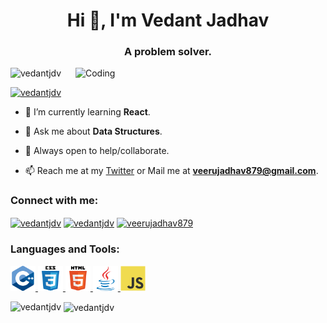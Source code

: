 <h1 align="center">Hi 👋, I'm Vedant Jadhav</h1>
<h3 align="center">A problem solver.</h3>
<img align="right" alt="Coding" width="400" src="https://camo.githubusercontent.com/5ddf73ad3a205111cf8c686f687fc216c2946a75005718c8da5b837ad9de78c9/68747470733a2f2f7468756d62732e6766796361742e636f6d2f4576696c4e657874446576696c666973682d736d616c6c2e676966">
<p align="left"> <img src="https://komarev.com/ghpvc/?username=vedantjdv&label=Profile%20views&color=0e75b6&style=flat" alt="vedantjdv" /> </p>

<p align="left"> <a href="https://twitter.com/vedantjdv" target="blank"><img src="https://img.shields.io/twitter/follow/vedantjdv?logo=twitter&style=for-the-badge" alt="vedantjdv" /></a> </p>

- 🌱 I’m currently learning **React**.

- 💬 Ask me about **Data Structures**.

- 👯 Always open to help/collaborate. 

- 📫 Reach me at my <a href="https://twitter.com/vedantjdv" target="blank">Twitter</a> 
      or Mail me at **veerujadhav879@gmail.com**.

<h3 align="left">Connect with me:</h3>
<p align="left">
<a href="https://twitter.com/vedantjdv" target="blank"><img align="center" src="https://raw.githubusercontent.com/rahuldkjain/github-profile-readme-generator/master/src/images/icons/Social/twitter.svg" alt="vedantjdv" height="30" width="40" /></a>
<a href="https://instagram.com/vedantjdv" target="blank"><img align="center" src="https://raw.githubusercontent.com/rahuldkjain/github-profile-readme-generator/master/src/images/icons/Social/instagram.svg" alt="vedantjdv" height="30" width="40" /></a>
<a href="https://www.leetcode.com/veerujadhav879" target="blank"><img align="center" src="https://raw.githubusercontent.com/rahuldkjain/github-profile-readme-generator/master/src/images/icons/Social/leet-code.svg" alt="veerujadhav879" height="30" width="40" /></a>
</p>

<h3 align="left">Languages and Tools:</h3>
<p align="left"> <a href="https://www.w3schools.com/cpp/" target="_blank" rel="noreferrer"> <img src="https://raw.githubusercontent.com/devicons/devicon/master/icons/cplusplus/cplusplus-original.svg" alt="cplusplus" width="40" height="40"/> </a> <a href="https://www.w3schools.com/css/" target="_blank" rel="noreferrer"> <img src="https://raw.githubusercontent.com/devicons/devicon/master/icons/css3/css3-original-wordmark.svg" alt="css3" width="40" height="40"/> </a> <a href="https://www.w3.org/html/" target="_blank" rel="noreferrer"> <img src="https://raw.githubusercontent.com/devicons/devicon/master/icons/html5/html5-original-wordmark.svg" alt="html5" width="40" height="40"/> </a> <a href="https://www.java.com" target="_blank" rel="noreferrer"> <img src="https://raw.githubusercontent.com/devicons/devicon/master/icons/java/java-original.svg" alt="java" width="40" height="40"/> </a> <a href="https://developer.mozilla.org/en-US/docs/Web/JavaScript" target="_blank" rel="noreferrer"> <img src="https://raw.githubusercontent.com/devicons/devicon/master/icons/javascript/javascript-original.svg" alt="javascript" width="40" height="40"/> </a> </p>
<p><img align="left" src="https://github-readme-stats.vercel.app/api/top-langs?username=vedantjdv&show_icons=true&locale=en&layout=compact" alt="vedantjdv" /></p>

<p>&nbsp;<img align="center" src="https://github-readme-stats.vercel.app/api?username=vedantjdv&show_icons=true&locale=en" alt="vedantjdv" /></p>

